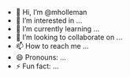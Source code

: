 - 👋 Hi, I’m @mholleman
- 👀 I’m interested in ...
- 🌱 I’m currently learning ...
- 💞️ I’m looking to collaborate on ...
- 📫 How to reach me ...
- 😄 Pronouns: ...
- ⚡ Fun fact: ...

<!---
mholleman/mholleman is a ✨ special ✨ repository because its `README.md` (this file) appears on your GitHub profile.
You can click the Preview link to take a look at your changes.
--->
